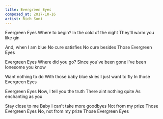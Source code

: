 ```yaml
---
title: Evergreen Eyes
composed_at: 2017-10-16
artist: Rich Soni
---
```


Evergreen Eyes
Where to begin?
In the cold of the night
They'll warm you like gin

And, when I am blue
No cure satisfies
No cure besides
Those Evergreen Eyes

Evergreen Eyes
Where did you go?
Since you've been gone
I've been lonesome you know

Want nothing to do
With those baby blue skies
I just want to fly
In those Evergreen Eyes

Evergreen Eyes
Now, I tell you the truth
There aint nothing quite
As enchanting as you

Stay close to me Baby
I can't take more goodbyes
Not from my prize
Those Evergreen Eyes
No, not from my prize
Those Evergreen Eyes
